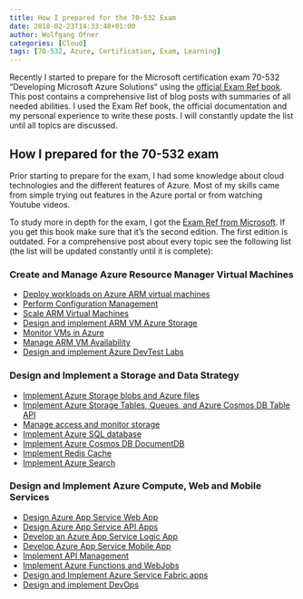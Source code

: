 ```yaml
---
title: How I prepared for the 70-532 Exam
date: 2018-02-23T14:33:48+01:00
author: Wolfgang Ofner
categories: [Cloud]
tags: [70-532, Azure, Certification, Exam, Learning]
---
```

Recently I started to prepare for the Microsoft certification exam 70-532 &#8220;Developing Microsoft Azure Solutions&#8221; using the <a href="http://amzn.to/2EWNWMF" target="_blank" rel="noopener noreferrer">official Exam Ref book</a>. This post contains a comprehensive list of blog posts with summaries of all needed abilities. I used the Exam Ref book, the official documentation and my personal experience to write these posts. I will constantly update the list until all topics are discussed.

## How I prepared for the 70-532 exam

Prior starting to prepare for the exam, I had some knowledge about cloud technologies and the different features of Azure. Most of my skills came from simple trying out features in the Azure portal or from watching Youtube videos.

To study more in depth for the exam, I got the <a href="http://amzn.to/2EWNWMF" target="_blank" rel="noopener noreferrer">Exam Ref from Microsoft</a>. If you get this book make sure that it&#8217;s the second edition. The first edition is outdated. For a comprehensive post about every topic see the following list (the list will be updated constantly until it is complete):

### Create and Manage Azure Resource Manager Virtual Machines

  * <a href="/deploy-workload-on-azure-arm-virtual-machines/" target="_blank" rel="noopener noreferrer">Deploy workloads on Azure ARM virtual machines</a>
  * <a href="/perform-configuration-management/" target="_blank" rel="noopener noreferrer">Perform Configuration Management</a>
  * <a href="/scale-arm-virtual-machines/" target="_blank" rel="noopener noreferrer">Scale ARM Virtual Machines</a>
  * <a href="/design-implement-arm-vm-azure-storage/" target="_blank" rel="noopener noreferrer">Design and implement ARM VM Azure Storage</a>
  * <a href="/monitor-vms-in-azure/" target="_blank" rel="noopener noreferrer">Monitor VMs in Azure</a>
  * <a href="/manage-arm-vm-availability/" target="_blank" rel="noopener noreferrer">Manage ARM VM Availability</a>
  * <a href="/design-and-implement-devtest-labs/" target="_blank" rel="noopener noreferrer">Design and implement Azure DevTest Labs</a>

### Design and Implement a Storage and Data Strategy

  * <a href="/implement-azure-storage-blobs-and-azure-files/" target="_blank" rel="noopener noreferrer">Implement Azure Storage blobs and Azure files</a>
  * <a href="/implement-azure-storage-tables-queues-and-azure-cosmos-db-table-api/" target="_blank" rel="noopener noreferrer">Implement Azure Storage Tables, Queues, and Azure Cosmos DB Table API</a>
  * <a href="/manage-access-and-monitor-storage/" target="_blank" rel="noopener noreferrer">Manage access and monitor storage</a>
  * <a href="/implement-azure-sql-database/" target="_blank" rel="noopener noreferrer">Implement Azure SQL database</a>
  * <a href="/implement-azure-cosmos-db-documentdb/" target="_blank" rel="noopener noreferrer">Implement Azure Cosmos DB DocumentDB</a>
  * <a href="/implement-redis-cache-azure/" target="_blank" rel="noopener noreferrer">Implement Redis Cache</a>
  * <a href="/implement-azure-search/" target="_blank" rel="noopener noreferrer">Implement Azure Search</a>

### Design and Implement Azure Compute, Web and Mobile Services

  * <a href="/design-azure-app-service-web-app/" target="_blank" rel="noopener noreferrer">Design Azure App Service Web App</a>
  * <a href="/design-azure-app-service-api-apps/" target="_blank" rel="noopener noreferrer">Design Azure App Service API Apps</a>
  * <a href="/develop-azure-app-service-logic-app/" target="_blank" rel="noopener noreferrer">Develop an Azure App Service Logic App</a>
  * <a href="/develop-azure-app-service-mobile-app" target="_blank" rel="noopener noreferrer">Develop Azure App Service Mobile App</a>
  * [Implement API Management](https://www.programmingwithwolfgang.com/implement-api-management/)
  * <a href="/implement-azure-functions-webjobs/" target="_blank" rel="noopener noreferrer">Implement Azure Functions and WebJobs</a>
  * <a href="/implement-azure-service-fabric-apps/" target="_blank" rel="noopener noreferrer">Design and Implement Azure Service Fabric apps</a>
  * <a href="/design-and-implement-devops/" target="_blank" rel="noopener noreferrer">Design and implement DevOps</a>